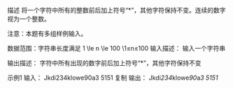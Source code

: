 描述
将一个字符中所有的整数前后加上符号“*”，其他字符保持不变。连续的数字视为一个整数。

注意：本题有多组样例输入。

数据范围：字符串长度满足 1 \le n \le 100 \1≤n≤100 
输入描述：
输入一个字符串

输出描述：
字符中所有出现的数字前后加上符号“*”，其他字符保持不变

示例1
输入：
Jkdi234klowe90a3
5151
复制
输出：
Jkdi*234*klowe*90*a*3*
*5151*